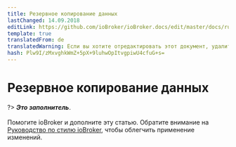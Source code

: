 ```yaml
---
title: Резервное копирование данных
lastChanged: 14.09.2018
editLink: https://github.com/ioBroker/ioBroker.docs/edit/master/docs/ru/config/backup.md
template: true
translatedFrom: de
translatedWarning: Если вы хотите отредактировать этот документ, удалите поле «translationFrom», в противном случае этот документ будет снова автоматически переведен
hash: Plw9I/zMxvghkWmZ+5pX+9luhwOpItvgpiwU4cfuG+s=
---
```

# Резервное копирование данных
?> ***Это заполнитель***.<br><br> Помогите ioBroker и дополните эту статью. Обратите внимание на [Руководство по стилю ioBroker](https://www.iobroker.net/#de/documentation/community/styleguidedoc.md), чтобы облегчить применение изменений.